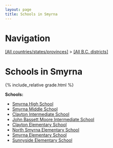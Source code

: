```yaml
---
layout: page
title: Schools in Smyrna
---
```

# Navigation

[[All countries/states/provinces]](../..) > [[All B.C. districts]](..)

# Schools in Smyrna

{% include_relative grade.html %}

**Schools:**

- [Smyrna High School](Smyrna_High_School.md)
- [Smyrna Middle School](Smyrna_Middle_School.md)
- [Clayton Intermediate School](Clayton_Intermediate_School.md)
- [John Bassett Moore Intermediate School](John_Bassett_Moore_Intermediate_School.md)
- [Clayton Elementary School](Clayton_Elementary_School.md)
- [North Smyrna Elementary School](North_Smyrna_Elementary_School.md)
- [Smyrna Elementary School](Smyrna_Elementary_School.md)
- [Sunnyside Elementary School](Sunnyside_Elementary_School.md)

